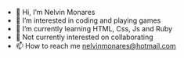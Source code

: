 - 👋 Hi, I’m Nelvin Monares
- 👀 I’m interested in coding and playing games
- 🌱 I’m currently learning HTML, Css, Js and Ruby
- 💞️ Not currently interested on collaborating
- 📫 How to reach me nelvinmonares@hotmail.com

<!---
itsmenelvin/itsmenelvin is a ✨ special ✨ repository because its `README.md` (this file) appears on your GitHub profile.
You can click the Preview link to take a look at your changes.
--->
